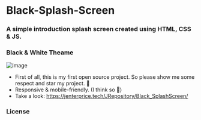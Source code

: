 # Black-Splash-Screen

### A simple introduction splash screen created using HTML, CSS & JS.

### Black & White Theame

![image](https://user-images.githubusercontent.com/114599286/193061035-bef14521-7eef-4afb-a32b-75a7a0786b18.png)

- First of all, this is my first open source project. So please show me some respect and star my project. 🤠
- Responsive & mobile-friendly. (I think so 🤠)
- Take a look: https://jenterprice.tech/JRepository/Black_SplashScreen/

### License





